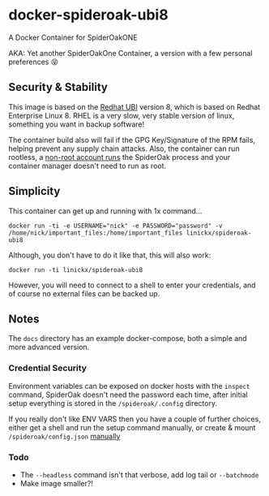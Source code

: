 # docker-spideroak-ubi8
A Docker Container for SpiderOakONE

AKA: Yet another SpiderOakOne Container, a version with a few personal preferences 😝

## Security & Stability

This image is based on the [Redhat UBI](https://www.redhat.com/en/blog/introducing-red-hat-universal-base-image) version 8, which is based on Redhat Enterprise Linux 8. RHEL is a very slow, very stable version of linux, something you want in backup software!

The container build also will fail if the GPG Key/Signature of the RPM fails, helping prevent any supply chain attacks. Also, the container can run rootless, a [non-root account runs](https://spideroak.support/hc/en-us/articles/115004777903-Running-as-Root-on-Linux) the SpiderOak process and your container manager doesn't need to run as root.

## Simplicity
This container can get up and running with 1x command...

    docker run -ti -e USERNAME="nick" -e PASSWORD="password" -v /home/nick/important_files:/home/important_files linickx/spideroak-ubi8

Although, you don't have to do it like that, this will also work:

    docker run -ti linickx/spideroak-ubi8

However, you will need to connect to a shell to enter your credentials, and of course no external files can be backed up.

## Notes

The `docs` directory has an example docker-compose, both a simple and more advanced version.

### Credential Security

Environment variables can be exposed on docker hosts with the `inspect` command, SpiderOak doesn't need the password each time, after initial setup everything is stored in the `/spideroak/.config` directory.

If you really don't like ENV VARS then you have a couple of further choices, either get a shell and run the setup command manually, or create & mount `/spideroak/config.json` [manually](https://spideroak.support/hc/en-us/articles/115001893283--setup)

### Todo

* The `--headless` command isn't that verbose, add log tail or `--batchmode`
* Make image smaller?!